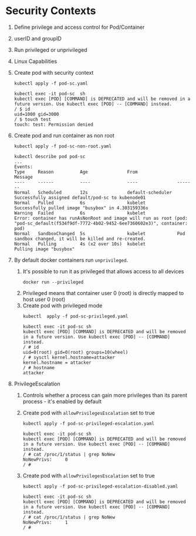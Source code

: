 # Security Contexts

1. Define privilege and access control for Pod/Container
1. userID and groupID
1. Run privileged or unprivileged
1. Linux Capabilities

1. Create pod with security context
    ```
    kubectl apply -f pod-sc.yaml
    ```

    ```
    kubectl exec -it pod-sc  sh
    kubectl exec [POD] [COMMAND] is DEPRECATED and will be removed in a future version. Use kubectl exec [POD] -- [COMMAND] instead.
    / $ id
    uid=1000 gid=3000
    / $ touch test
    touch: test: Permission denied
    ```

1. Create pod and run container as non root
    ```
    kubectl apply -f pod-sc-non-root.yaml
    ```
    ```
    kubectl describe pod pod-sc
    ...
    Events:
    Type     Reason          Age               From               Message
    ----     ------          ----              ----               -------
    Normal   Scheduled       12s               default-scheduler  Successfully assigned default/pod-sc to kubenode01
    Normal   Pulled          6s                kubelet            Successfully pulled image "busybox" in 4.303159336s
    Warning  Failed          6s                kubelet            Error: container has runAsNonRoot and image will run as root (pod: "pod-sc_default(f534f9df-7772-4b02-9452-6ee7360602e3)", container: pod)
    Normal   SandboxChanged  5s                kubelet            Pod sandbox changed, it will be killed and re-created.
    Normal   Pulling         4s (x2 over 10s)  kubelet            Pulling image "busybox"
    ```

1. By default docker containers run `unprivileged`. 
    1. It's possible to run it as privileged that allows access to all devices
        ```
        docker run --privileged
        ```
    1. Privileged means that container user 0 (root) is directly mapped to host user 0 (root)
    1. Create pod with privileged mode
        ```
        kubectl  apply -f pod-sc-privileged.yaml

        kubectl exec -it pod-sc sh
        kubectl exec [POD] [COMMAND] is DEPRECATED and will be removed in a future version. Use kubectl exec [POD] -- [COMMAND] instead.
        / # id
        uid=0(root) gid=0(root) groups=10(wheel)
        / # sysctl kernel.hostname=attacker
        kernel.hostname = attacker
        / # hostname
        attacker
        ```

1. PrivilegeEscalation
    1. Controls whether a process can gain more privileges than its parent process - it's enabled by default
    1. Create pod with `allowPrivilegesEscalation` set to true
        ```
        kubectl apply -f pod-sc-privileged-escalation.yaml 
        ```
        ```
        kubectl exec -it pod-sc sh
        kubectl exec [POD] [COMMAND] is DEPRECATED and will be removed in a future version. Use kubectl exec [POD] -- [COMMAND] instead.
        / # cat /proc/1/status | grep NoNew
        NoNewPrivs:     0
        / # 
        ```

    1. Create pod with `allowPrivilegesEscalation` set to true
        ```
        kubectl apply -f pod-sc-privileged-escalation-disabled.yaml 
        ```
        ```
        kubectl exec -it pod-sc sh
        kubectl exec [POD] [COMMAND] is DEPRECATED and will be removed in a future version. Use kubectl exec [POD] -- [COMMAND] instead.
        / # cat /proc/1/status | grep NoNew
        NoNewPrivs:     1
        / # 
        ```